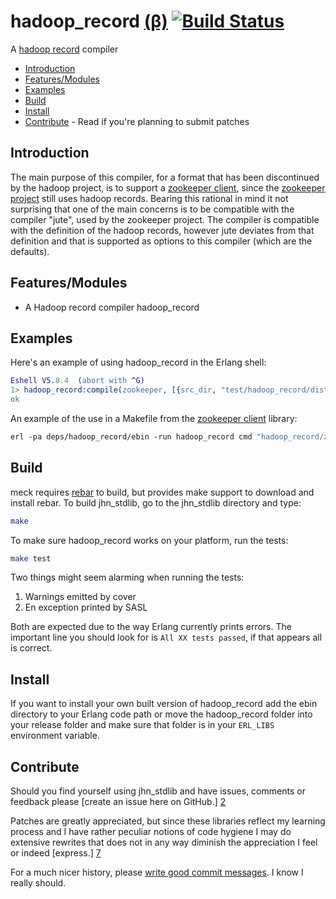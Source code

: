 hadoop_record [(β)][1] [![Build Status](https://secure.travis-ci.org/JanHenryNystrom/hadoop_record.png)](http://travis-ci.org/JanHenryNystrom/hadoop_record)
==========
A [hadoop record][2] compiler

  * [Introduction](#introduction)
  * [Features/Modules](#features)
  * [Examples](#examples)
  * [Build](#build)
  * [Install](#install)
  * [Contribute](#contribute) - Read if you're planning to submit patches

<a name='introduction'>

Introduction
------------

The main purpose of this compiler, for a format that has been discontinued by the hadoop project, is to support a 
[zookeeper client][3], since the [zookeeper project][4] still uses hadoop records. Bearing this rational in mind
it not surprising that one of the main concerns is to be compatible with the compiler "jute", used by the zookeeper
project. The compiler is compatible with the definition of the hadoop records, however jute deviates from that
definition and that is supported as options to this compiler (which are the defaults).

<a name='features'>

Features/Modules
--------

  * A Hadoop record compiler hadoop_record

<a name='examples'>

Examples
--------
Here's an example of using hadoop_record in the Erlang shell:

```erl
Eshell V5.8.4  (abort with ^G)
1> hadoop_record:compile(zookeeper, [{src_dir, "test/hadoop_record/distro"}]).
ok
```

An example of the use in a Makefile from the [zookeeper client][3] library:

```makefile
erl -pa deps/hadoop_record/ebin -run hadoop_record cmd "hadoop_record/zookeeper" "{dest_dir, \"src\"}" -run init stop -noshell
```

<a name='build'>

Build
-----

meck requires [rebar][5] to build, but provides make support to download and
install rebar. To build jhn_stdlib, go to the jhn_stdlib directory and type:

```sh
make
```

To make sure hadoop_record works on your platform, run the tests:

```sh
make test
```

Two things might seem alarming when running the tests:

  1. Warnings emitted by cover
  2. En exception printed by SASL

Both are expected due to the way Erlang currently prints errors. The
important line you should look for is `All XX tests passed`, if that
appears all is correct.


<a name='install'>

Install
-------

If you want to install your own built version of hadoop_record add the ebin
directory to your Erlang code path or move the hadoop_record folder into your
release folder and make sure that folder is in your `ERL_LIBS`
environment variable.


<a name='contribute'>

Contribute
----------

Should you find yourself using jhn_stdlib and have issues, comments or
feedback please [create an issue here on GitHub.] [2]

Patches are greatly appreciated, but since these libraries reflect my
learning process and I have rather peculiar notions of code hygiene
I may do extensive rewrites that does not in any way diminish the
appreciation I feel or indeed [express.] [7]

For a much nicer history, please [write good commit messages][8].
I know I really should.

  [1]: http://en.wikipedia.org/wiki/Software_release_life_cycle
       "Software release life cycle"
  [2]: https://github.com/JanHenryNystrom/hadoop_record/blob/master/doc/hadoop_record/package.html
       "Classes and a record description language translator for simplifying serialization and deserialization of records in a language-neutral manner"
  [3]: http://github.com/JanHenryNystrom/zk
       "A zookeeper client library"
  [4]: http://zookeeper.apache.org/
       "Centralized service for maintaining configuration information, naming, providing distributed synchronization"
  [5]: http://github.com/rebar/rebar
       "Rebar - A build tool for Erlang"
  [6]: http://github.com/JanHenryNystrom/hadoop_record/issues
       "hadoop_record issues"
  [7]: http://github.com/JanHenryNystrom/jhn_stdlib/blob/master/THANKS
       "thanks"
  [8]: http://github.com/erlang/otp/wiki/Writing-good-commit-messages
       "Erlang/OTP commit messages"
